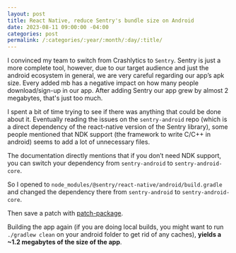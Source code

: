 ```yaml
---
layout: post
title: React Native, reduce Sentry's bundle size on Android
date: 2023-08-11 09:00:00 -04:00
categories: post
permalink: /:categories/:year/:month/:day/:title/
---
```


I convinced my team to switch from Crashlytics to `Sentry`. Sentry is just a more complete tool, however, due to our target audience and just the android ecosystem in general, we are very careful regarding our app’s apk size. Every added mb has a negative impact on how many people download/sign-up in our app. After adding Sentry our app grew by almost 2 megabytes, that's just too much.

I spent a bit of time trying to see if there was anything that could be done about it. Eventually reading the issues on the `sentry-android` repo (which is a direct dependency of the react-native version of the Sentry library), some people mentioned that NDK support (the framework to write C/C++ in android) seems to add a lot of unnecessary files.

The documentation directly mentions that if you don’t need NDK support, you can switch your dependency from `sentry-android` to `sentry-android-core`.

So I opened to `node_modules/@sentry/react-native/android/build.gradle` and changed the dependency there from `sentry-android` to `sentry-android-core`.

Then save a patch with [patch-package](https://github.com/ds300/patch-package).

Building the app again (if you are doing local builds, you might want to run `./gradlew clean` on your android folder to get rid of any caches), **yields a ~1.2 megabytes of the size of the app**.
